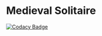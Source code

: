 # Medieval Solitaire
[![Codacy Badge](https://api.codacy.com/project/badge/Grade/bf43bc40c6e3456c818a8918b9687a25)](https://www.codacy.com/project/LachubCz/MedievalSolitaire/dashboard?utm_source=github.com&amp;utm_medium=referral&amp;utm_content=LachubCz/MedievalSolitaire&amp;utm_campaign=Badge_Grade_Dashboard)
